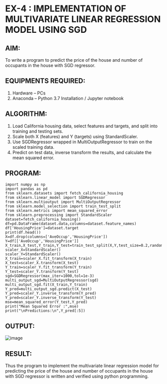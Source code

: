 # EX-4 : IMPLEMENTATION OF MULTIVARIATE LINEAR REGRESSION MODEL USING SGD

## AIM:
To write a program to predict the price of the house and number of occupants in the house with SGD regressor.

## EQUIPMENTS REQUIRED:
1. Hardware – PCs
2. Anaconda – Python 3.7 Installation / Jupyter notebook

## ALGORITHM:
1. Load California housing data, select features and targets, and split into training and testing sets.
2. Scale both X (features) and Y (targets) using StandardScaler.
3. Use SGDRegressor wrapped in MultiOutputRegressor to train on the scaled training data.
4. Predict on test data, inverse transform the results, and calculate the mean squared error.

## PROGRAM:
```
import numpy as np
import pandas as pd
from sklearn.datasets import fetch_california_housing
from sklearn.linear_model import SGDRegressor
from sklearn.multioutput import MultiOutputRegressor
from sklearn.model_selection import train_test_split
from sklearn.metrics import mean_squared_error
from sklearn.preprocessing import StandardScaler
dataset=fetch_california_housing()
df=pd.DataFrame(dataset.data,columns=dataset.feature_names)
df['HousingPrice']=dataset.target
print(df.head())
X=df.drop(columns=['AveOccup','HousingPrice'])
Y=df[['AveOccup','HousingPrice']]
X_train,X_test,Y_train,Y_test=train_test_split(X,Y,test_size=0.2,random_state=42)
scaler_X=StandardScaler()
scaler_Y=StandardScaler()
X_train=scaler_X.fit_transform(X_train)
X_test=scaler_X.transform(X_test)
Y_train=scaler_Y.fit_transform(Y_train)
Y_test=scaler_Y.transform(Y_test)
sgd=SGDRegressor(max_iter=1000,tol=1e-3)
multi_output_sgd=MultiOutputRegressor(sgd)
multi_output_sgd.fit(X_train,Y_train)
Y_pred=multi_output_sgd.predict(X_test)
Y_pred=scaler_Y.inverse_transform(Y_pred)
Y_pred=scaler_Y.inverse_transform(Y_test)
mse=mean_squared_error(Y_test,Y_pred)
print("Mean Squared Error :",mse)
print("\nPredictions:\n",Y_pred[:5])
```

## OUTPUT:
![image](https://github.com/user-attachments/assets/b6885e2e-5577-46db-948f-59bd403f6c6e)


## RESULT:
Thus the program to implement the multivariate linear regression model for predicting the price of the house and number of occupants in the house with SGD regressor is written and verified using python programming.
